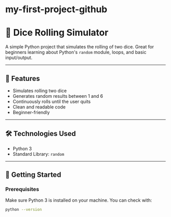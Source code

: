 # my-first-project-github


# 🎲 Dice Rolling Simulator

A simple Python project that simulates the rolling of two dice. Great for beginners learning about Python's `random` module, loops, and basic input/output.

---

## 📌 Features

- Simulates rolling two dice
- Generates random results between 1 and 6
- Continuously rolls until the user quits
- Clean and readable code
- Beginner-friendly

---

## 🛠️ Technologies Used

- Python 3
- Standard Library: `random`

---

## 🚀 Getting Started

### Prerequisites
Make sure Python 3 is installed on your machine. You can check with:

```bash
python --version
